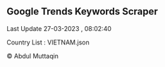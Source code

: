

## Google Trends Keywords Scraper 
 
Last Update 27-03-2023 , 08:02:40

Country List :
VIETNAM.json



© Abdul Muttaqin 
